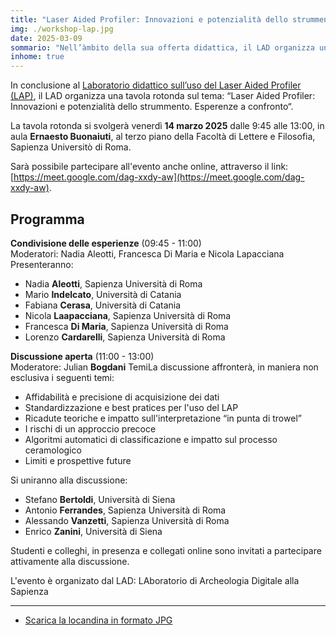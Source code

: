 ```yaml
---
title: "Laser Aided Profiler: Innovazioni e potenzialità dello strummento. Esperenze a confronto [Tavola Rotonda]"
img: ./workshop-lap.jpg
date: 2025-03-09
sommario: "Nell’àmbito della sua offerta didattica, il LAD organizza un laboratorio didattico sull’uso del Laser Aided Profiler (LAP) per la documentazione dei profili ceramici"
inhome: true
---
```


In conclusione al [Laboratorio didattico sull’uso del Laser Aided Profiler (LAP)](./2025-01-17-laboratorio-didattico-lap/), il LAD organizza una tavola rotonda sul tema: “Laser Aided Profiler: Innovazioni e potenzialità dello strummento. Esperenze a confronto“.

La tavola rotonda si svolgerà venerdì **14 marzo 2025** dalle 9:45 alle 13:00, in aula **Ernaesto Buonaiuti**, al terzo piano della Facoltà di Lettere e Filosofia, Sapienza Universitò di Roma.

Sarà possibile partecipare all'evento anche online, attraverso il link: [https://meet.google.com/dag-xxdy-aw](https://meet.google.com/dag-xxdy-aw).


## Programma

**Condivisione delle esperienze** (09:45 - 11:00)  
Moderatori: Nadia Aleotti, Francesca Di Maria e Nicola Lapacciana
Presenteranno: 
- Nadia **Aleotti**, Sapienza Università di Roma
- Mario **Indelcato**, Università di Catania
- Fabiana **Cerasa**, Università di Catania
- Nicola **Laapacciana**, Sapienza Università di Roma
- Francesca **Di Maria**, Sapienza Università di Roma
- Lorenzo **Cardarelli**, Sapienza Università di Roma

**Discussione aperta** (11:00 - 13:00)  
Moderatore: Julian **Bogdani**
TemiLa discussione affronterà, in maniera non esclusiva i seguenti temi:
- Affidabilità e precisione di acquisizione dei dati
- Standardizzazione e best pratices per l'uso del LAP
- Ricadute teoriche e impatto sull'interpretazione “in punta di trowel”
- I rischi di un approccio precoce
- Algoritmi automatici di classificazione e impatto sul processo ceramologico
- Limiti e prospettive future

Si uniranno alla discussione:
- Stefano **Bertoldi**, Università di Siena 
- Antonio **Ferrandes**, Sapienza Università di Roma
- Alessando **Vanzetti**, Sapienza Università di Roma
- Enrico **Zanini**, Università di Siena

Studenti e colleghi, in presenza e collegati online sono invitati a partecipare attivamente alla discussione.

L'evento è organizato dal LAD: LAboratorio di Archeologia Digitale alla Sapienza

---

- [Scarica la locandina in formato JPG](./workshop-lap-full.jpg)